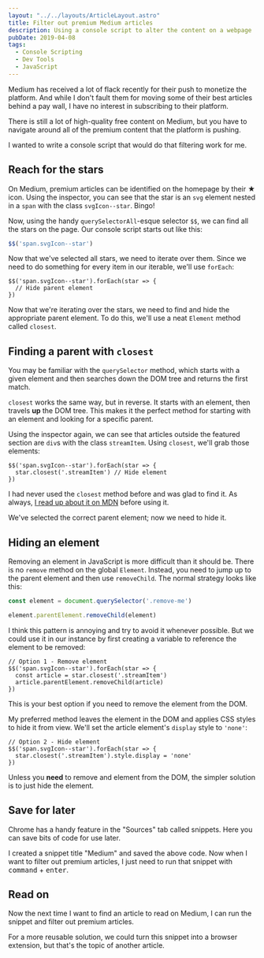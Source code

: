 ```yaml
---
layout: "../../layouts/ArticleLayout.astro"
title: Filter out premium Medium articles
description: Using a console script to alter the content on a webpage
pubDate: 2019-04-08
tags:
  - Console Scripting
  - Dev Tools
  - JavaScript
---
```


Medium has received a lot of flack recently for their push to monetize the platform. And while I don't fault them for moving some of their best articles behind a pay wall, I have no interest in subscribing to their platform.

There is still a lot of high-quality free content on Medium, but you have to navigate around all of the premium content that the platform is pushing.

I wanted to write a console script that would do that filtering work for me.

## Reach for the stars

On Medium, premium articles can be identified on the homepage by their ★ icon. Using the inspector, you can see that the star is an `svg` element nested in a `span` with the class `svgIcon--star`. Bingo!

Now, using the handy `querySelectorAll`-esque selector `$$`, we can find all the stars on the page. Our console script starts out like this:

```js
$$('span.svgIcon--star')
```

Now that we've selected all stars, we need to iterate over them. Since we need to do something for every item in our iterable, we'll use `forEach`:

```js/0,2
$$('span.svgIcon--star').forEach(star => {
  // Hide parent element
})
```

Now that we're iterating over the stars, we need to find and hide the appropriate parent element. To do this, we'll use a neat `Element` method called `closest`.

## Finding a parent with `closest`

You may be familiar with the `querySelector` method, which starts with a given element and then searches down the DOM tree and returns the first match.

`closest` works the same way, but in reverse. It starts with an element, then travels **up** the DOM tree. This makes it the perfect method for starting with an element and looking for a specific parent.

Using the inspector again, we can see that articles outside the featured section are `div`s with the class `streamItem`. Using `closest`, we'll grab those elements:

```js/1
$$('span.svgIcon--star').forEach(star => {
  star.closest('.streamItem') // Hide element
})
```

I had never used the `closest` method before and was glad to find it. As always, [I read up about it on MDN](https://developer.mozilla.org/en-US/docs/Web/API/Element/closest) before using it.

We've selected the correct parent element; now we need to hide it.

## Hiding an element

Removing an element in JavaScript is more difficult than it should be. There is no `remove` method on the global `Element`. Instead, you need to jump up to the parent element and then use `removeChild`. The normal strategy looks like this:

```js
const element = document.querySelector('.remove-me')

element.parentElement.removeChild(element)
```

I think this pattern is annoying and try to avoid it whenever possible. But we could use it in our instance by first creating a variable to reference the element to be removed:

```js/2,3
// Option 1 - Remove element
$$('span.svgIcon--star').forEach(star => {
  const article = star.closest('.streamItem')
  article.parentElement.removeChild(article)
})
```

This is your best option if you need to remove the element from the DOM.

My preferred method leaves the element in the DOM and applies CSS styles to hide it from view. We'll set the article element's `display` style to `'none'`:

```js/2
// Option 2 - Hide element
$$('span.svgIcon--star').forEach(star => {
  star.closest('.streamItem').style.display = 'none'
})
```

Unless you **need** to remove and element from the DOM, the simpler solution is to just hide the element.

## Save for later

Chrome has a handy feature in the "Sources" tab called snippets. Here you can save bits of code for use later.

I created a snippet title "Medium" and saved the above code. Now when I want to filter out premium articles, I just need to run that snippet with <kbd>command</kbd> + <kbd>enter</kbd>.

## Read on

Now the next time I want to find an article to read on Medium, I can run the snippet and filter out premium articles.

For a more reusable solution, we could turn this snippet into a browser extension, but that's the topic of another article.
